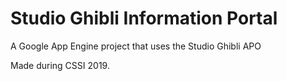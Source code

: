 # Studio Ghibli Information Portal

A Google App Engine project that uses the
Studio Ghibli APO

Made during CSSI 2019.
